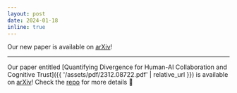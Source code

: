 ```yaml
---
layout: post
date: 2024-01-18
inline: true
---
```


Our new paper is available on [arXiv](https://arxiv.org/)!

***
Our paper entitled [Quantifying Divergence for Human-AI Collaboration and Cognitive Trust]({{ '/assets/pdf/2312.08722.pdf' | relative_url }}) is available on [arXiv](https://arxiv.org/)! Check the [repo](https://github.com/gglab-ku/cogeval) for more details 📣